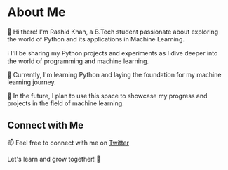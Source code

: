 # About Me
👋 Hi there! I'm Rashid Khan, a B.Tech student passionate about exploring the world of Python and its applications in Machine Learning.

ℹ️  I'll be sharing my Python projects and experiments as I dive deeper into the world of programming and machine learning.

🌱 Currently, I'm learning Python and laying the foundation for my machine learning journey.

🔭 In the future, I plan to use this space to showcase my progress and projects in the field of machine learning.

## Connect with Me

📫 Feel free to connect with me on [Twitter]((https://twitter.com/RashidKhan56081))

Let's learn and grow together! 🚀
